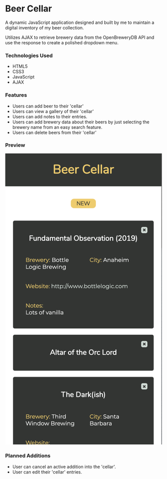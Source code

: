 # Beer Cellar

A dynamic JavaScript application designed and built by me to maintain a digital inventory of my beer collection.

Utilizes AJAX to retrieve brewery data from the OpenBreweryDB API and use the response to create a polished dropdown menu.

### Technologies Used
* HTML5
* CSS3
* JavaScript
* AJAX

### Features
* Users can add beer to their 'cellar'
* Users can view a gallery of their 'cellar'
* Users can add notes to their entries.
* Users can add brewery data about their beers by just selecting the brewery name from an easy search feature.
* Users can delete beers from their 'cellar'

### Preview
![Image of preview](images/beer-cellar-preview.png)

### Planned Additions
* User can cancel an active addition into the 'cellar'.
* User can edit their 'cellar' entries.
